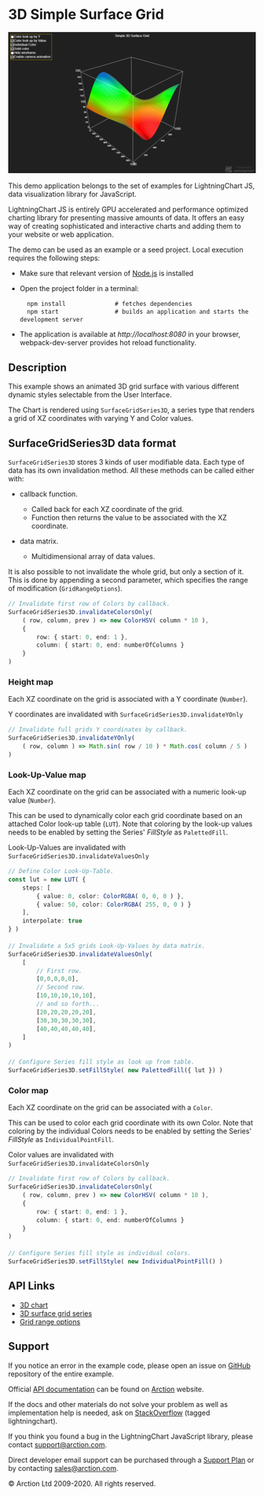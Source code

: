 # 3D Simple Surface Grid

![3D Simple Surface Grid](3dSimpleSurfaceGrid.png)

This demo application belongs to the set of examples for LightningChart JS, data visualization library for JavaScript.

LightningChart JS is entirely GPU accelerated and performance optimized charting library for presenting massive amounts of data. It offers an easy way of creating sophisticated and interactive charts and adding them to your website or web application.

The demo can be used as an example or a seed project. Local execution requires the following steps:

- Make sure that relevant version of [Node.js](https://nodejs.org/en/download/) is installed
- Open the project folder in a terminal:

        npm install              # fetches dependencies
        npm start                # builds an application and starts the development server

- The application is available at *http://localhost:8080* in your browser, webpack-dev-server provides hot reload functionality.


## Description

This example shows an animated 3D grid surface with various different dynamic styles selectable from the User Interface.

The Chart is rendered using `SurfaceGridSeries3D`, a series type that renders a grid of XZ coordinates with varying Y and Color values.

## SurfaceGridSeries3D data format

`SurfaceGridSeries3D` stores 3 kinds of user modifiable data.
Each type of data has its own invalidation method. All these methods can be called either with:
- callback function.
    * Called back for each XZ coordinate of the grid.
    * Function then returns the value to be associated with the XZ coordinate.

- data matrix.
    * Multidimensional array of data values. 

It is also possible to not invalidate the whole grid, but only a section of it. This is done by appending a second parameter, which specifies the range of modification (`GridRangeOptions`).

```typescript
// Invalidate first row of Colors by callback.
SurfaceGridSeries3D.invalidateColorsOnly(
    ( row, column, prev ) => new ColorHSV( column * 10 ),
    {
        row: { start: 0, end: 1 },
        column: { start: 0, end: numberOfColumns }
    }
)
```

### Height map

Each XZ coordinate on the grid is associated with a Y coordinate (`Number`).

Y coordinates are invalidated with `SurfaceGridSeries3D.invalidateYOnly`
```typescript
// Invalidate full grids Y coordinates by callback.
SurfaceGridSeries3D.invalidateYOnly(
    ( row, column ) => Math.sin( row / 10 ) * Math.cos( column / 5 )
)
```

### Look-Up-Value map

Each XZ coordinate on the grid can be associated with a numeric look-up value (`Number`).

This can be used to dynamically color each grid coordinate based on an attached Color look-up table (`LUT`).
Note that coloring by the look-up values needs to be enabled by setting the Series' *FillStyle* as `PalettedFill`.

Look-Up-Values are invalidated with  `SurfaceGridSeries3D.invalidateValuesOnly`
```typescript
// Define Color Look-Up-Table.
const lut = new LUT( {
    steps: [
        { value: 0, color: ColorRGBA( 0, 0, 0 ) },
        { value: 50, color: ColorRGBA( 255, 0, 0 ) }
    ],
    interpolate: true
} )

// Invalidate a 5x5 grids Look-Up-Values by data matrix.
SurfaceGridSeries3D.invalidateValuesOnly(
    [
        // First row.
        [0,0,0,0,0],
        // Second row.
        [10,10,10,10,10],
        // and so forth...
        [20,20,20,20,20],
        [30,30,30,30,30],
        [40,40,40,40,40],
    ]
)

// Configure Series fill style as look up from table.
SurfaceGridSeries3D.setFillStyle( new PalettedFill({ lut }) )
```

### Color map

Each XZ coordinate on the grid can be associated with a `Color`.

This can be used to color each grid coordinate with its own Color.
Note that coloring by the individual Colors needs to be enabled by setting the Series' *FillStyle* as `IndividualPointFill`.

Color values are invalidated with  `SurfaceGridSeries3D.invalidateColorsOnly`
```typescript
// Invalidate first row of Colors by callback.
SurfaceGridSeries3D.invalidateColorsOnly(
    ( row, column, prev ) => new ColorHSV( column * 10 ),
    {
        row: { start: 0, end: 1 },
        column: { start: 0, end: numberOfColumns }
    }
)

// Configure Series fill style as individual colors.
SurfaceGridSeries3D.setFillStyle( new IndividualPointFill() )
```


## API Links

* [3D chart]
* [3D surface grid series]
* [Grid range options]


## Support

If you notice an error in the example code, please open an issue on [GitHub][0] repository of the entire example.

Official [API documentation][1] can be found on [Arction][2] website.

If the docs and other materials do not solve your problem as well as implementation help is needed, ask on [StackOverflow][3] (tagged lightningchart).

If you think you found a bug in the LightningChart JavaScript library, please contact support@arction.com.

Direct developer email support can be purchased through a [Support Plan][4] or by contacting sales@arction.com.

[0]: https://github.com/Arction/
[1]: https://www.arction.com/lightningchart-js-api-documentation/
[2]: https://www.arction.com
[3]: https://stackoverflow.com/questions/tagged/lightningchart
[4]: https://www.arction.com/support-services/

© Arction Ltd 2009-2020. All rights reserved.


[3D chart]: https://www.arction.com/lightningchart-js-api-documentation/v2.1.0/classes/chart3d.html
[3D surface grid series]: https://www.arction.com/lightningchart-js-api-documentation/v2.1.0/classes/surfacegridseries3d.html
[Grid range options]: https://www.arction.com/lightningchart-js-api-documentation/v2.1.0/interfaces/gridrangeoptions.html

